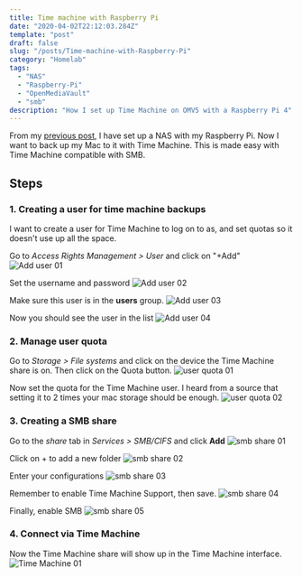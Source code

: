 ```yaml
---
title: Time machine with Raspberry Pi
date: "2020-04-02T22:12:03.284Z"
template: "post"
draft: false
slug: "/posts/Time-machine-with-Raspberry-Pi"
category: "Homelab"
tags:
  - "NAS"
  - "Raspberry-Pi"
  - "OpenMediaVault"
  - "smb"
description: "How I set up Time Machine on OMV5 with a Raspberry Pi 4"
---
```


From my [previous post](/posts/My-own-NAS-with-Raspberry-Pi), I have set up a NAS with my Raspberry Pi. Now I want to back up my Mac to it with Time Machine. This is made easy with Time Machine compatible with SMB.

## Steps

### 1. Creating a user for time machine backups

I want to create a user for Time Machine to log on to as, and set quotas so it doesn't use up all the space.

Go to *Access Rights Management > User* and click on "+Add"
![Add user 01](/media/2020-04-02---Time-machine-with-Raspberry-Pi/add-user-01.png)

Set the username and password
![Add user 02](/media/2020-04-02---Time-machine-with-Raspberry-Pi/add-user-02.png)

Make sure this user is in the **users** group.
![Add user 03](/media/2020-04-02---Time-machine-with-Raspberry-Pi/add-user-03.png)

Now you should see the user in the list
![Add user 04](/media/2020-04-02---Time-machine-with-Raspberry-Pi/add-user-04.png)

### 2. Manage user quota

Go to *Storage > File systems* and click on the device the Time Machine share is on. Then click on the Quota button.
![user quota 01](/media/2020-04-02---Time-machine-with-Raspberry-Pi/user-quota-01.png)

Now set the quota for the Time Machine user. I heard from a source that setting it to 2 times your mac storage should be enough.
![user quota 02](/media/2020-04-02---Time-machine-with-Raspberry-Pi/user-quota-02.png)

### 3. Creating a SMB share

Go to the *share* tab in *Services > SMB/CIFS* and click **Add**
![smb share 01](/media/2020-04-02---Time-machine-with-Raspberry-Pi/smb-share-01.png)

Click on + to add a new folder
![smb share 02](/media/2020-04-02---Time-machine-with-Raspberry-Pi/smb-share-02.png)

Enter your configurations
![smb share 03](/media/2020-04-02---Time-machine-with-Raspberry-Pi/smb-share-03.png)

Remember to enable Time Machine Support, then save.
![smb share 04](/media/2020-04-02---Time-machine-with-Raspberry-Pi/smb-share-04.png)

Finally, enable SMB
![smb share 05](/media/2020-04-02---Time-machine-with-Raspberry-Pi/smb-share-05.png)

### 4. Connect via Time Machine

Now the Time Machine share will show up in the Time Machine interface.
![Time Machine 01](/media/2020-04-02---Time-machine-with-Raspberry-Pi/Time-Machine-01.png)
